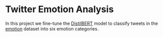 # Twitter Emotion Analysis

In this project we fine-tune the [DistilBERT](https://huggingface.co/distilbert-base-uncased) model to classify tweets in the [emotion](https://huggingface.co/datasets/dair-ai/emotion) dataset into six emotion categories.
